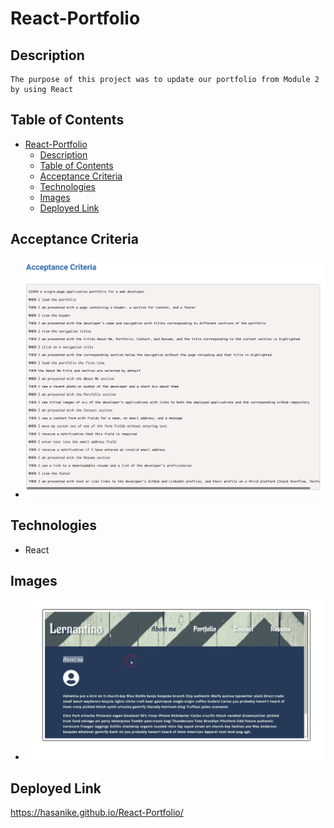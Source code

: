 # React-Portfolio
## Description
    The purpose of this project was to update our portfolio from Module 2 by using React

## Table of Contents 
- [React-Portfolio](#react-portfolio)
  - [Description](#description)
  - [Table of Contents](#table-of-contents)
  - [Acceptance Criteria](#acceptance-criteria)
  - [Technologies](#technologies)
  - [Images](#images)
  - [Deployed Link](#deployed-link)
  
## Acceptance Criteria
- ![alt text](./images/Screenshot%202024-03-13%20at%202.43.04%20PM.png "acceptance Criteria")

## Technologies
- React
  
## Images
- ![alt text](./images/Screenshot%202024-03-13%20at%202.44.21%20PM.png "mock up")
  
## Deployed Link
https://hasanike.github.io/React-Portfolio/